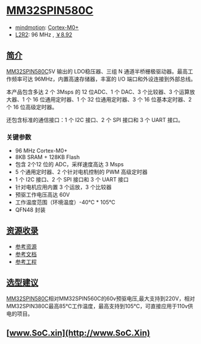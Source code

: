 ﻿# [MM32SPIN580C](https://doc.soc.xin/MM32SPIN580C)

* [mindmotion](http://www.mindmotion.com.cn/): [Cortex-M0+](https://github.com/SoCXin/Cortex)
* [L2R2](https://github.com/SoCXin/Level): 96 MHz , [￥8.92](https://item.szlcsc.com/5842748.html)

## [简介](https://github.com/SoCXin/MM32SPIN580C/wiki)

[MM32SPIN580C](https://www.mindmotion.com.cn/products/mm32mcu/mm32spin/mm32spin_predriver_mcu/mm32spin560c/)5V 输出的 LDO稳压器、三组 N 通道半桥栅极驱动器。最高工作频率可达 96MHz，内置高速存储器，丰富的 I/O 端口和外设连接到外部总线。

本产品包含多达 2 个 3Msps 的 12 位ADC、1 个 DAC、3 个比较器、3 个运算放大器、1 个 16 位通用定时器、1 个 32 位通用定时器、3 个 16 位基本定时器、2 个 16 位高级定时器。

还包含标准的通信接口：1 个 I2C 接口、2 个 SPI 接口和 3 个 UART 接口。

### 关键参数

* 96 MHz Cortex-M0+
* 8KB SRAM + 128KB Flash
* 包含 2个12 位的 ADC，采样速度高达 3 Msps
* 5 个通用定时器、2 个针对电机控制的 PWM 高级定时器
* 1 个 I2C 接口、2 个 SPI 接口和 3 个 UART 接口
* 针对电机应用内置 3 个运放，3 个比较器
* 预驱工作电压高达 60V
* 工作温度范围（环境温度）-40℃ * 105℃
* QFN48 封装


## [资源收录](https://github.com/SoCXin)

* [参考资源](src/)
* [参考文档](docs/)
* [参考工程](project/)

## [选型建议](https://github.com/SoCXin/MM32SPIN580C)

[MM32SPIN580C](https://item.szlcsc.com/5842748.html)相对MM32SPIN560C的60v预驱电压,最大支持到220V，相对MM32SPIN380C最高85℃工作温度，最高支持到105℃，可直接应用于110v供电的项目。

## [www.SoC.xin](http://www.SoC.Xin)
